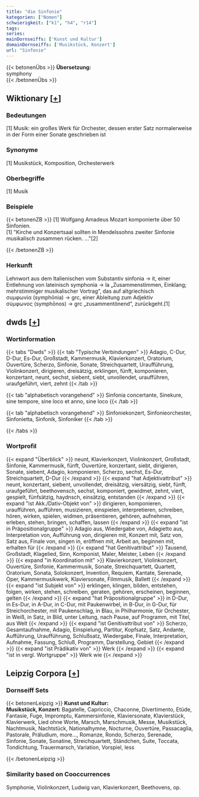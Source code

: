 ```yaml
---
title: "die Sinfonie"
kategorien: ["Nomen"]
schwierigkeit: ["k1", "h4", "r14"]
tags:
series:
mainDornseiffs: ['Kunst und Kultur']
domainDornseiffs: ['Musikstück, Konzert']
url: "Sinfonie"
---
```


{{< betonenÜbs >}}
**Übersetzung:**  
symphony  
{{< /betonenÜbs >}}

## Wiktionary [[+](https://de.wiktionary.org/wiki/Sinfonie)]

### Bedeutungen
[1] Musik: ein großes Werk für Orchester, dessen erster Satz normalerweise in der Form einer Sonate geschrieben ist  

### Synonyme
[1] Musikstück, Komposition, Orchesterwerk  

### Oberbegriffe
[1] Musik  

### Beispiele
{{< betonenZB >}}
[1] Wolfgang Amadeus Mozart komponierte über 50 Sinfonien.  
[1] "Kirche und Konzertsaal sollten in Mendelssohns zweiter Sinfonie musikalisch zusammen rücken. …"[2]  

{{< /betonenZB >}}
### Herkunft
Lehnwort aus dem Italienischen vom Substantiv sinfonia → it, einer Entlehnung von lateinisch symphonia → la „Zusammenstimmen, Einklang; mehrstimmiger musikalischer Vortrag“, das auf altgriechisch συμφωνία (symphōnia) → grc, einer Ableitung zum Adjektiv σύμφωνος (symphōnos) → grc „zusammentönend“, zurückgeht.[1]  



## dwds [[+](https://www.dwds.de/wb/Sinfonie)]

### Wortinformation
{{< tabs "Dwds" >}}
{{< tab "Typische Verbindungen" >}}
Adagio, C-Dur, D-Dur, Es-Dur, Großstadt, Kammermusik, Klavierkonzert, Oratorium, Ouvertüre, Scherzo, Sinfonie, Sonate, Streichquartett, Uraufführung, Violinkonzert, dirigieren, dreisätzig, erklingen, fünft, komponieren, konzertant, neunt, sechst, siebent, siebt, unvollendet, uraufführen, uraufgeführt, viert, zehnt
{{< /tab >}}

{{< tab "alphabetisch vorangehend" >}}
Sinfonia concertante, Sinekure, sine tempore, sine loco et anno, sine loco
{{< /tab >}}

{{< tab "alphabetisch vorangehend" >}}
Sinfoniekonzert, Sinfonieorchester, Sinfonietta, Sinfonik, Sinfoniker
{{< /tab >}}

{{< /tabs >}}

### Wortprofil
{{< expand "Überblick" >}} neunt, Klavierkonzert, Violinkonzert, Großstadt, Sinfonie, Kammermusik, fünft, Ouvertüre, konzertant, siebt, dirigieren, Sonate, siebent, Adagio, komponieren, Scherzo, sechst, Es-Dur, Streichquartett, D-Dur {{< /expand >}}
{{< expand "hat Adjektivattribut" >}} neunt, konzertant, siebent, unvollendet, dreisätzig, viersätzig, siebt, fünft, uraufgeführt, beethovensch, sechst, komponiert, gewidmet, zehnt, viert, gespielt, fünfsätzig, haydnsch, einsätzig, entstanden {{< /expand >}}
{{< expand "ist Akk./Dativ-Objekt von" >}} dirigieren, komponieren, uraufführen, aufführen, musizieren, einspielen, interpretieren, schreiben, hören, wirken, spielen, widmen, präsentieren, gehören, aufnehmen, erleben, stehen, bringen, schaffen, lassen {{< /expand >}}
{{< expand "ist in Präpositionalgruppe" >}} Adagio aus, Wiedergabe von, Adagietto aus, Interpretation von, Aufführung von, dirigieren mit, Konzert mit, Satz von, Satz aus, Finale von, singen in, eröffnen mit, Arbeit an, beginnen mit, erhalten für {{< /expand >}}
{{< expand "hat Genitivattribut" >}} Tausend, Großstadt, Klagelied, Sinn, Komponist, Maler, Meister, Leben {{< /expand >}}
{{< expand "in Koordination mit" >}} Klavierkonzert, Violinkonzert, Ouvertüre, Sinfonie, Kammermusik, Sonate, Streichquartett, Quartett, Oratorium, Sonata, Solokonzert, Invention, Requiem, Kantate, Serenade, Oper, Kammermusikwerk, Klaviersonate, Filmmusik, Ballett {{< /expand >}}
{{< expand "ist Subjekt von" >}} erklingen, klingen, bilden, entstehen, folgen, wirken, stehen, schreiben, geraten, gehören, erscheinen, beginnen, gelten {{< /expand >}}
{{< expand "hat Präpositionalgruppe" >}} in D-Dur, in Es-Dur, in A-Dur, in C-Dur, mit Paukenwirbel, in B-Dur, in G-Dur, für Streichorchester, mit Paukenschlag, in Blau, in Philharmonie, für Orchester, in Weiß, in Satz, in Bild, unter Leitung, nach Pause, auf Programm, mit Titel, aus Welt {{< /expand >}}
{{< expand "ist Genitivattribut von" >}} Scherzo, Gesamtaufnahme, Adagio, Einspielung, Partitur, Kopfsatz, Satz, Andante, Aufführung, Uraufführung, Schlußsatz, Wiedergabe, Finale, Interpretation, Aufnahme, Fassung, Schluß, Programm, Darstellung, Gebiet {{< /expand >}}
{{< expand "ist Prädikativ von" >}} Werk {{< /expand >}}
{{< expand "ist in vergl. Wortgruppe" >}} Werk wie {{< /expand >}}

## Leipzig Corpora [[+](https://corpora.uni-leipzig.de/en/res?word=Sinfonie&corpusId=deu_newscrawl-public_2018)]

### Dornseiff Sets
{{< betonenLeipzig >}}
**Kunst und Kultur:**  
**Musikstück, Konzert:** Bagatelle, Capriccio, Chaconne, Divertimento, Etüde, Fantasie, Fuge, Impromptu, Kammersinfonie, Klaviersonate, Klavierstück, Klavierwerk, Lied ohne Worte, Marsch, Marschmusik, Messe, Musikstück, Nachtmusik, Nachtstück, Nationalhymne, Nocturne, Ouvertüre, Passacaglia, Pastorale, Präludium, more..., Romanze, Rondo, Scherzo, Serenade, Sinfonie, Sonate, Sonatine, Streichquartett, Ständchen, Suite, Toccata, Tondichtung, Trauermarsch, Variation, Vorspiel, less  

{{< /betonenLeipzig >}}

### Similarity based on Cooccurrences
Symphonie, Violinkonzert, Ludwig van, Klavierkonzert, Beethovens, op.

